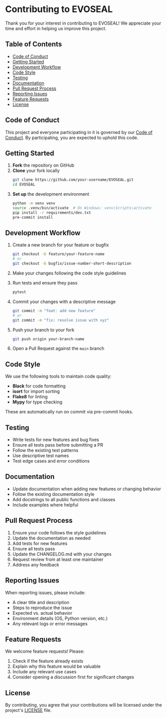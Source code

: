 # Contributing to EVOSEAL

Thank you for your interest in contributing to EVOSEAL! We appreciate your time and effort in helping us improve this project.

## Table of Contents

- [Code of Conduct](#code-of-conduct)
- [Getting Started](#getting-started)
- [Development Workflow](#development-workflow)
- [Code Style](#code-style)
- [Testing](#testing)
- [Documentation](#documentation)
- [Pull Request Process](#pull-request-process)
- [Reporting Issues](#reporting-issues)
- [Feature Requests](#feature-requests)
- [License](#license)

## Code of Conduct

This project and everyone participating in it is governed by our [Code of Conduct](CODE_OF_CONDUCT.md). By participating, you are expected to uphold this code.

## Getting Started

1. **Fork** the repository on GitHub
2. **Clone** your fork locally
   ```bash
   git clone https://github.com/your-username/EVOSEAL.git
   cd EVOSEAL
   ```
3. **Set up** the development environment
   ```bash
   python -m venv venv
   source .venv/bin/activate  # On Windows: venv\Scripts\activate
   pip install -r requirements/dev.txt
   pre-commit install
   ```

## Development Workflow

1. Create a new branch for your feature or bugfix
   ```bash
   git checkout -b feature/your-feature-name
   # or
   git checkout -b bugfix/issue-number-short-description
   ```

2. Make your changes following the code style guidelines

3. Run tests and ensure they pass
   ```bash
   pytest
   ```

4. Commit your changes with a descriptive message
   ```bash
   git commit -m "feat: add new feature"
   # or
   git commit -m "fix: resolve issue with xyz"
   ```

5. Push your branch to your fork
   ```bash
   git push origin your-branch-name
   ```

6. Open a Pull Request against the `main` branch

## Code Style

We use the following tools to maintain code quality:

- **Black** for code formatting
- **isort** for import sorting
- **Flake8** for linting
- **Mypy** for type checking

These are automatically run on commit via pre-commit hooks.

## Testing

- Write tests for new features and bug fixes
- Ensure all tests pass before submitting a PR
- Follow the existing test patterns
- Use descriptive test names
- Test edge cases and error conditions

## Documentation

- Update documentation when adding new features or changing behavior
- Follow the existing documentation style
- Add docstrings to all public functions and classes
- Include examples where helpful

## Pull Request Process

1. Ensure your code follows the style guidelines
2. Update the documentation as needed
3. Add tests for new features
4. Ensure all tests pass
5. Update the CHANGELOG.md with your changes
6. Request review from at least one maintainer
7. Address any feedback

## Reporting Issues

When reporting issues, please include:

- A clear title and description
- Steps to reproduce the issue
- Expected vs. actual behavior
- Environment details (OS, Python version, etc.)
- Any relevant logs or error messages

## Feature Requests

We welcome feature requests! Please:

1. Check if the feature already exists
2. Explain why this feature would be valuable
3. Include any relevant use cases
4. Consider opening a discussion first for significant changes

## License

By contributing, you agree that your contributions will be licensed under the project's [LICENSE](LICENSE) file.
